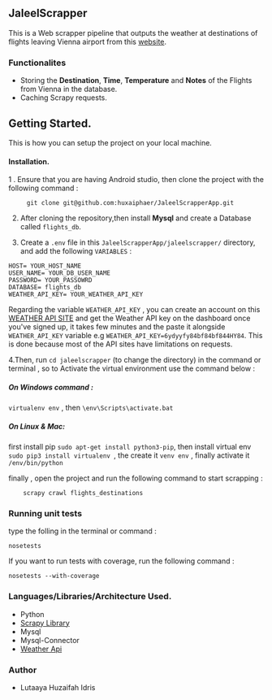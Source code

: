 ## JaleelScrapper

This is a Web scrapper pipeline that outputs the weather at destinations of flights leaving Vienna
airport from this [website](https://www.viennaairport.com/passagiere/ankunft__abflug/abfluege).


### Functionalites

  - Storing the **Destination**, **Time**, **Temperature** and **Notes** of the Flights from Vienna in the database.
  - Caching Scrapy requests.

## Getting Started.

This is how you can setup the project on your local machine.

#### Installation.

1 . Ensure that you are having Android studio, then clone the project with the following command :

```
     git clone git@github.com:huxaiphaer/JaleelScrapperApp.git
```

2. After cloning the repository,then install **Mysql** and create a Database called `flights_db`.

3. Create a `.env` file in this `JaleelScrapperApp/jaleelscrapper/` directory, and add the following `VARIABLES` :

```
HOST= YOUR_HOST_NAME
USER_NAME= YOUR_DB_USER_NAME
PASSWORD= YOUR_PASSOWRD
DATABASE= flights_db
WEATHER_API_KEY= YOUR_WEATHER_API_KEY
```

Regarding the variable `WEATHER_API_KEY` , you can create an account on this [WEATHER API SITE](https://weatherstack.com/) and get the Weather API key on the dashboard
once you've signed up, it takes few minutes and the paste it alongside `WEATHER_API_KEY` variable e.g `WEATHER_API_KEY=6ydyyfy84bf84bf844HY84`. This is done because most of the API sites have limitations on requests.


4.Then, run `cd jaleelscrapper` (to change the directory) in the command or terminal , so to Activate the virtual environment use the command below : 

##### On Windows command :
`virtualenv env` , then `\env\Scripts\activate.bat`

##### On Linux & Mac:
first install pip `sudo apt-get install python3-pip`, then install virtual env `sudo pip3 install virtualenv `, the create it
`venv env` , finally activate it `/env/bin/python`

finally , 
open the project and run the following command to start scrapping :

```
    scrapy crawl flights_destinations
```

### Running unit tests

type the folling in the terminal or command :
```
nosetests  
```

If you want to run tests with coverage, run the following command :

```
nosetests --with-coverage
```

### Languages/Libraries/Architecture Used.

- Python
- [Scrapy Library](https://scrapy.org/)
- Mysql
- Mysql-Connector
- [Weather Api](https://weatherstack.com/)

### Author
  - Lutaaya Huzaifah Idris
